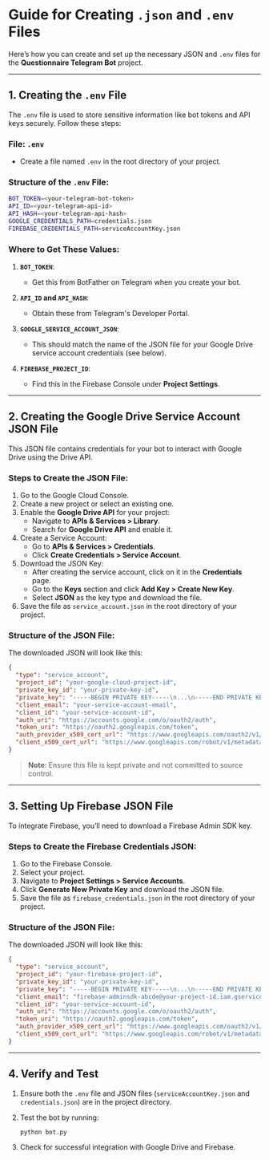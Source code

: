 # Guide for Creating `.json` and `.env` Files

Here’s how you can create and set up the necessary JSON and `.env` files for the **Questionnaire Telegram Bot** project.

* * *

1\. **Creating the `.env` File**
--------------------------------

The `.env` file is used to store sensitive information like bot tokens and API keys securely. Follow these steps:

### File: `.env`

*   Create a file named `.env` in the root directory of your project.

### Structure of the `.env` File:

```bash
BOT_TOKEN=<your-telegram-bot-token>
API_ID=<your-telegram-api-id>
API_HASH=<your-telegram-api-hash>
GOOGLE_CREDENTIALS_PATH=credentials.json
FIREBASE_CREDENTIALS_PATH=serviceAccountKey.json
``` 

### Where to Get These Values:

1.  **`BOT_TOKEN`**:
    
    *   Get this from BotFather on Telegram when you create your bot.
2.  **`API_ID` and `API_HASH`**:
    
    *   Obtain these from Telegram's Developer Portal.
3.  **`GOOGLE_SERVICE_ACCOUNT_JSON`**:
    
    *   This should match the name of the JSON file for your Google Drive service account credentials (see below).
4.  **`FIREBASE_PROJECT_ID`**:
    
    *   Find this in the Firebase Console under **Project Settings**.

* * *

2\. **Creating the Google Drive Service Account JSON File**
-----------------------------------------------------------

This JSON file contains credentials for your bot to interact with Google Drive using the Drive API.

### Steps to Create the JSON File:

1.  Go to the Google Cloud Console.
2.  Create a new project or select an existing one.
3.  Enable the **Google Drive API** for your project:
    *   Navigate to **APIs & Services > Library**.
    *   Search for **Google Drive API** and enable it.
4.  Create a Service Account:
    *   Go to **APIs & Services > Credentials**.
    *   Click **Create Credentials > Service Account**.
5.  Download the JSON Key:
    *   After creating the service account, click on it in the **Credentials** page.
    *   Go to the **Keys** section and click **Add Key > Create New Key**.
    *   Select **JSON** as the key type and download the file.
6.  Save the file as `service_account.json` in the root directory of your project.

### Structure of the JSON File:

The downloaded JSON will look like this:

```json
{
  "type": "service_account",
  "project_id": "your-google-cloud-project-id",
  "private_key_id": "your-private-key-id",
  "private_key": "-----BEGIN PRIVATE KEY-----\n...\n-----END PRIVATE KEY-----\n",
  "client_email": "your-service-account-email",
  "client_id": "your-service-account-id",
  "auth_uri": "https://accounts.google.com/o/oauth2/auth",
  "token_uri": "https://oauth2.googleapis.com/token",
  "auth_provider_x509_cert_url": "https://www.googleapis.com/oauth2/v1/certs",
  "client_x509_cert_url": "https://www.googleapis.com/robot/v1/metadata/x509/your-service-account-email"
}
``` 

> **Note**: Ensure this file is kept private and not committed to source control.

* * *

3\. **Setting Up Firebase JSON File**
-------------------------------------

To integrate Firebase, you’ll need to download a Firebase Admin SDK key.

### Steps to Create the Firebase Credentials JSON:

1.  Go to the Firebase Console.
2.  Select your project.
3.  Navigate to **Project Settings > Service Accounts**.
4.  Click **Generate New Private Key** and download the JSON file.
5.  Save the file as `firebase_credentials.json` in the root directory of your project.

### Structure of the JSON File:

The downloaded JSON will look like this:

```json
{
  "type": "service_account",
  "project_id": "your-firebase-project-id",
  "private_key_id": "your-private-key-id",
  "private_key": "-----BEGIN PRIVATE KEY-----\n...\n-----END PRIVATE KEY-----\n",
  "client_email": "firebase-adminsdk-abcde@your-project-id.iam.gserviceaccount.com",
  "client_id": "your-service-account-id",
  "auth_uri": "https://accounts.google.com/o/oauth2/auth",
  "token_uri": "https://oauth2.googleapis.com/token",
  "auth_provider_x509_cert_url": "https://www.googleapis.com/oauth2/v1/certs",
  "client_x509_cert_url": "https://www.googleapis.com/robot/v1/metadata/x509/firebase-adminsdk-abcde@your-project-id.iam.gserviceaccount.com"
}
``` 

* * *

4\. **Verify and Test**
-----------------------

1.  Ensure both the `.env` file and JSON files (`serviceAccountKey.json` and `credentials.json`) are in the project directory.
2.  Test the bot by running:
    
    `python bot.py` 
    
3.  Check for successful integration with Google Drive and Firebase.
